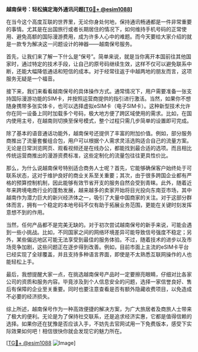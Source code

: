 **越南保号：轻松搞定海外通讯问题[[TG💪+ @esim1088](https://t.me/s/esim1088)]**

在当今这个高度互联的世界里，无论你身处何地，保持通讯畅通都是一件非常重要的事情。尤其是在出国旅行或者长期居住的情况下，如何维持手机号码的正常使用、避免高额的国际漫游费用，成为许多人心中的难题。而今天要给大家介绍的就是一款专为解决这一问题设计的神器——越南保号服务。

首先，让我们来了解一下什么是“保号”。简单来说，就是当你离开本国前往其他国家时，通过特定的技术手段，让自己的原号码继续生效，这样不仅可以避免联系中断，还能大幅降低通话和短信的成本。对于经常往返于中越两地的朋友而言，这项服务无疑是一个福音。

接下来，我们来看看越南保号的具体操作方式。通常情况下，用户需要准备一张支持国际漫游功能的SIM卡，并按照运营商提供的指引进行激活。当然，如果你不想随身携带多张实体卡，也可以选择虚拟eSIM卡（电子SIM卡）。这种新型技术允许你在同一设备上同时加载多个号码，极大地方便了跨区域使用的需求。比如，在国内使用主号，在越南则切换至保号模式，整个过程只需几步简单的设置即可完成。

除了基本的语音通话功能外，越南保号还提供了丰富的附加价值。例如，部分服务商推出了流量套餐组合包，用户可以根据个人需求灵活选购适合自己的流量方案。无论是日常浏览网页、观看视频还是在线办公，都能找到最合适的选项。而且相比传统运营商推出的漫游资费标准，这些定制化的流量包往往更具性价比。

那么，为什么说越南保号特别适合商务人士呢？首先，它能够确保客户始终处于可联系状态，这对于维护良好的商业关系至关重要；其次，由于很多跨国企业都有严格的预算控制机制，因此能够有效节省开支的服务自然会受到青睐。此外，随着近年来跨境电商行业的蓬勃发展，越来越多的卖家开始将目光投向东南亚市场，其中越南作为潜力巨大的新兴经济体之一，吸引了大量中国商家的关注。对于这部分群体而言，拥有一个稳定的本地号码不仅有助于拓展业务范围，更能在关键时刻发挥意想不到的作用。

当然，任何产品都不是完美无缺的。对于初次尝试越南保号的新手来说，可能会遇到一些小挑战。比如，不同国家之间的网络环境差异可能导致信号强度不稳定；另外，某些偏远地区可能无法享受到最佳的服务体验。不过，随着技术的进步以及市场竞争加剧，这些问题正在逐步得到改善。例如，目前市面上主流的eSIM卡平台已经实现了全球覆盖，并且支持多种语言界面，即使是不太熟悉互联网操作的人也能轻松上手。

最后，我想提醒大家一点，在挑选越南保号产品时一定要擦亮眼睛，仔细对比各家公司的资质和服务内容。毕竟涉及到个人信息安全的问题，选择一家信誉良好、售后有保障的企业至关重要。同时也要注意查看是否有额外隐藏收费项目，以免造成不必要的经济损失。

综上所述，越南保号作为一种高效便捷的解决方案，为广大旅居者及商旅人士带来了极大的便利。无论是为了保持社交联系，还是追求经济实惠，它都是值得信赖的选择。如果你还在犹豫是否应该入手，不妨先去官网试用一下免费版本，感受下实际效果如何吧！相信很快你就会发现它的魅力所在。

[[TG💪+ @esim1088](https://t.me/s/esim1088) ![Image](https://i.postimg.cc/4NQfJmqS/Snipaste-2025-05-13-00-14-12.png)]